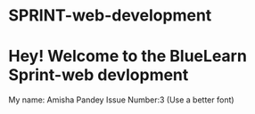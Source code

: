 # SPRINT-web-development

# Hey! Welcome to the BlueLearn Sprint-web devlopment

My name: Amisha Pandey 
Issue Number:3 (Use a better font)

